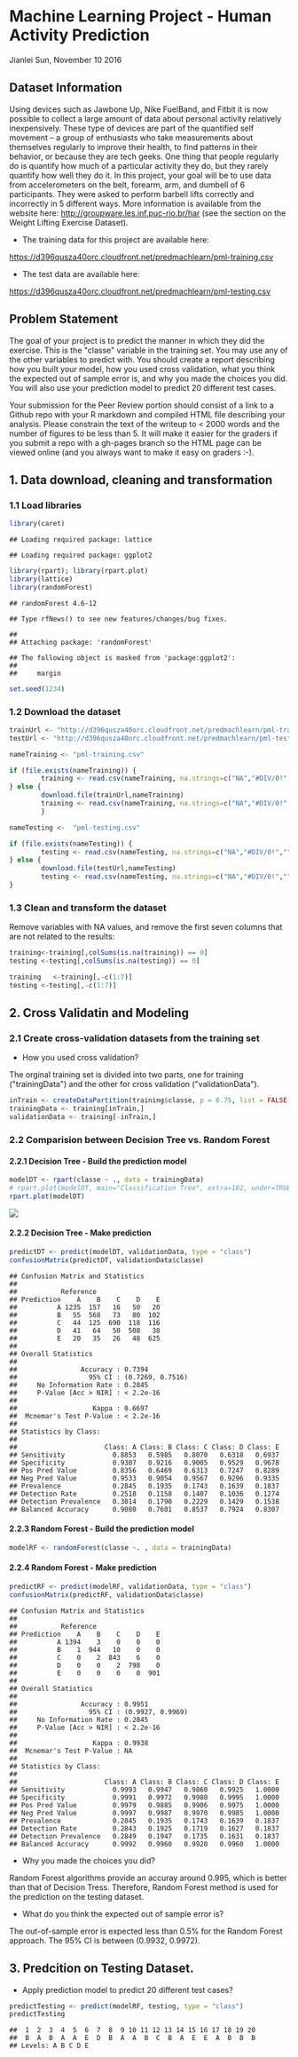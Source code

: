 # Machine Learning Project - Human Activity Prediction
Jianlei Sun, November 10 2016  



## Dataset Information

Using devices such as Jawbone Up, Nike FuelBand, and Fitbit it is now possible to collect a large amount of data about personal activity relatively inexpensively. These type of devices are part of the quantified self movement – a group of enthusiasts who take measurements about themselves regularly to improve their health, to find patterns in their behavior, or because they are tech geeks. One thing that people regularly do is quantify how much of a particular activity they do, but they rarely quantify how well they do it. In this project, your goal will be to use data from accelerometers on the belt, forearm, arm, and dumbell of 6 participants. They were asked to perform barbell lifts correctly and incorrectly in 5 different ways. More information is available from the website here: http://groupware.les.inf.puc-rio.br/har (see the section on the Weight Lifting Exercise Dataset).


- The training data for this project are available here:

https://d396qusza40orc.cloudfront.net/predmachlearn/pml-training.csv

- The test data are available here:

https://d396qusza40orc.cloudfront.net/predmachlearn/pml-testing.csv

## Problem Statement

The goal of your project is to predict the manner in which they did the exercise. This is the "classe" variable in the training set. You may use any of the other variables to predict with. You should create a report describing how you built your model, how you used cross validation, what you think the expected out of sample error is, and why you made the choices you did. You will also use your prediction model to predict 20 different test cases.

Your submission for the Peer Review portion should consist of a link to a Github repo with your R markdown and compiled HTML file describing your analysis. Please constrain the text of the writeup to < 2000 words and the number of figures to be less than 5. It will make it easier for the graders if you submit a repo with a gh-pages branch so the HTML page can be viewed online (and you always want to make it easy on graders :-).

## 1. Data download, cleaning and transformation

### 1.1 Load libraries


```r
library(caret)
```

```
## Loading required package: lattice
```

```
## Loading required package: ggplot2
```

```r
library(rpart); library(rpart.plot)
library(lattice)
library(randomForest)
```

```
## randomForest 4.6-12
```

```
## Type rfNews() to see new features/changes/bug fixes.
```

```
## 
## Attaching package: 'randomForest'
```

```
## The following object is masked from 'package:ggplot2':
## 
##     margin
```

```r
set.seed(1234)
```

### 1.2 Download the dataset


```r
trainUrl <- "http://d396qusza40orc.cloudfront.net/predmachlearn/pml-training.csv"
testUrl <- "http://d396qusza40orc.cloudfront.net/predmachlearn/pml-testing.csv"

nameTraining <- "pml-training.csv"

if (file.exists(nameTraining)) {
        training <- read.csv(nameTraining, na.strings=c("NA","#DIV/0!",""))
} else { 
        download.file(trainUrl,nameTraining)
        training <- read.csv(nameTraining, na.strings=c("NA","#DIV/0!",""))
        }                           

nameTesting <-  "pml-testing.csv"

if (file.exists(nameTesting)) {
        testing <- read.csv(nameTesting, na.strings=c("NA","#DIV/0!",""))
} else { 
        download.file(testUrl,nameTesting)
        testing <- read.csv(nameTesting, na.strings=c("NA","#DIV/0!",""))
}   
```

### 1.3 Clean and transform the dataset

Remove variables with NA values, and remove the first seven columns that are not related to the results:


```r
training<-training[,colSums(is.na(training)) == 0]
testing <-testing[,colSums(is.na(testing)) == 0]

training   <-training[,-c(1:7)]
testing <-testing[,-c(1:7)]
```

## 2. Cross Validatin and Modeling

### 2.1 Create cross-validation datasets from the training set

- How you used cross validation?

The orginal training set is divided into two parts, one for training ("trainingData") and the other for cross validation ("validationData").


```r
inTrain <- createDataPartition(training$classe, p = 0.75, list = FALSE)
trainingData <- training[inTrain,]
validationData <- training[-inTrain,]
```

### 2.2 Comparision between Decision Tree vs. Random Forest

#### 2.2.1 Decision Tree - Build the prediction model


```r
modelDT <- rpart(classe ~ ., data = trainingData)
# rpart.plot(modelDT, main="Classification Tree", extra=102, under=TRUE, faclen=0)
rpart.plot(modelDT)
```

![](project_files/figure-html/unnamed-chunk-5-1.png)<!-- -->

#### 2.2.2 Decision Tree - Make prediction


```r
predictDT <- predict(modelDT, validationData, type = "class")
confusionMatrix(predictDT, validationData$classe)
```

```
## Confusion Matrix and Statistics
## 
##           Reference
## Prediction    A    B    C    D    E
##          A 1235  157   16   50   20
##          B   55  568   73   80  102
##          C   44  125  690  118  116
##          D   41   64   50  508   38
##          E   20   35   26   48  625
## 
## Overall Statistics
##                                           
##                Accuracy : 0.7394          
##                  95% CI : (0.7269, 0.7516)
##     No Information Rate : 0.2845          
##     P-Value [Acc > NIR] : < 2.2e-16       
##                                           
##                   Kappa : 0.6697          
##  Mcnemar's Test P-Value : < 2.2e-16       
## 
## Statistics by Class:
## 
##                      Class: A Class: B Class: C Class: D Class: E
## Sensitivity            0.8853   0.5985   0.8070   0.6318   0.6937
## Specificity            0.9307   0.9216   0.9005   0.9529   0.9678
## Pos Pred Value         0.8356   0.6469   0.6313   0.7247   0.8289
## Neg Pred Value         0.9533   0.9054   0.9567   0.9296   0.9335
## Prevalence             0.2845   0.1935   0.1743   0.1639   0.1837
## Detection Rate         0.2518   0.1158   0.1407   0.1036   0.1274
## Detection Prevalence   0.3014   0.1790   0.2229   0.1429   0.1538
## Balanced Accuracy      0.9080   0.7601   0.8537   0.7924   0.8307
```

#### 2.2.3 Random Forest - Build the prediction model


```r
modelRF <- randomForest(classe ~. , data = trainingData)
```

#### 2.2.4 Random Forest - Make prediction


```r
predictRF <- predict(modelRF, validationData, type = "class")
confusionMatrix(predictRF, validationData$classe)
```

```
## Confusion Matrix and Statistics
## 
##           Reference
## Prediction    A    B    C    D    E
##          A 1394    3    0    0    0
##          B    1  944   10    0    0
##          C    0    2  843    6    0
##          D    0    0    2  798    0
##          E    0    0    0    0  901
## 
## Overall Statistics
##                                           
##                Accuracy : 0.9951          
##                  95% CI : (0.9927, 0.9969)
##     No Information Rate : 0.2845          
##     P-Value [Acc > NIR] : < 2.2e-16       
##                                           
##                   Kappa : 0.9938          
##  Mcnemar's Test P-Value : NA              
## 
## Statistics by Class:
## 
##                      Class: A Class: B Class: C Class: D Class: E
## Sensitivity            0.9993   0.9947   0.9860   0.9925   1.0000
## Specificity            0.9991   0.9972   0.9980   0.9995   1.0000
## Pos Pred Value         0.9979   0.9885   0.9906   0.9975   1.0000
## Neg Pred Value         0.9997   0.9987   0.9970   0.9985   1.0000
## Prevalence             0.2845   0.1935   0.1743   0.1639   0.1837
## Detection Rate         0.2843   0.1925   0.1719   0.1627   0.1837
## Detection Prevalence   0.2849   0.1947   0.1735   0.1631   0.1837
## Balanced Accuracy      0.9992   0.9960   0.9920   0.9960   1.0000
```

- Why you made the choices you did?

Random Forest algorithms provide an accuray around 0.995, which is better than that of Decision Tress. Therefore, Random Forest method is used for the prediction on the testing dataset.

- What do you think the expected out of sample error is?

The out-of-sample error is expected less than 0.5% for the Random Forest approach. The 95% CI is between (0.9932, 0.9972).

## 3. Predcition on Testing Dataset.

- Apply prediction model to predict 20 different test cases?
 

```r
predictTesting <- predict(modelRF, testing, type = "class")
predictTesting
```

```
##  1  2  3  4  5  6  7  8  9 10 11 12 13 14 15 16 17 18 19 20 
##  B  A  B  A  A  E  D  B  A  A  B  C  B  A  E  E  A  B  B  B 
## Levels: A B C D E
```


